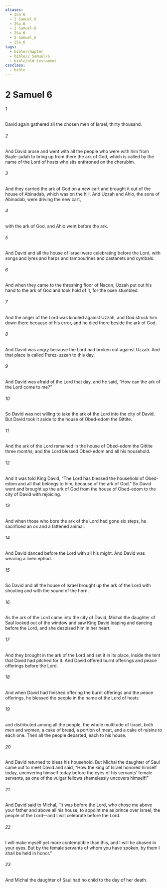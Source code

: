 ```yaml
---
aliases:
  - 2Sa 6
  - 2 Samuel.6
  - 2Sa.6
  - 2 Samuel-6
  - 2Sa-6
  - 2 Samuel_6
  - 2Sa_6
tags:
  - bible/chapter
  - bible/2 Samuel/6
  - bible/old testament
cssclass:
  - bible
---
```


# 2 Samuel 6

###### 1
David again gathered all the chosen men of Israel, thirty thousand.
###### 2
And David arose and went with all the people who were with him from Baale-judah to bring up from there the ark of God, which is called by the name of the Lord of hosts who sits enthroned on the cherubim.
###### 3
And they carried the ark of God on a new cart and brought it out of the house of Abinadab, which was on the hill. And Uzzah and Ahio, the sons of Abinadab, were driving the new cart,
###### 4
with the ark of God, and Ahio went before the ark.
###### 5
And David and all the house of Israel were celebrating before the Lord, with songs and lyres and harps and tambourines and castanets and cymbals.
###### 6
And when they came to the threshing floor of Nacon, Uzzah put out his hand to the ark of God and took hold of it, for the oxen stumbled.
###### 7
And the anger of the Lord was kindled against Uzzah, and God struck him down there because of his error, and he died there beside the ark of God.
###### 8
And David was angry because the Lord had broken out against Uzzah. And that place is called Perez-uzzah to this day.
###### 9
And David was afraid of the Lord that day, and he said, “How can the ark of the Lord come to me?”
###### 10
So David was not willing to take the ark of the Lord into the city of David. But David took it aside to the house of Obed-edom the Gittite.
###### 11
And the ark of the Lord remained in the house of Obed-edom the Gittite three months, and the Lord blessed Obed-edom and all his household.
###### 12
And it was told King David, “The Lord has blessed the household of Obed-edom and all that belongs to him, because of the ark of God.” So David went and brought up the ark of God from the house of Obed-edom to the city of David with rejoicing.
###### 13
And when those who bore the ark of the Lord had gone six steps, he sacrificed an ox and a fattened animal.
###### 14
And David danced before the Lord with all his might. And David was wearing a linen ephod.
###### 15
So David and all the house of Israel brought up the ark of the Lord with shouting and with the sound of the horn.
###### 16
As the ark of the Lord came into the city of David, Michal the daughter of Saul looked out of the window and saw King David leaping and dancing before the Lord, and she despised him in her heart.
###### 17
And they brought in the ark of the Lord and set it in its place, inside the tent that David had pitched for it. And David offered burnt offerings and peace offerings before the Lord.
###### 18
And when David had finished offering the burnt offerings and the peace offerings, he blessed the people in the name of the Lord of hosts
###### 19
and distributed among all the people, the whole multitude of Israel, both men and women, a cake of bread, a portion of meat, and a cake of raisins to each one. Then all the people departed, each to his house.
###### 20
And David returned to bless his household. But Michal the daughter of Saul came out to meet David and said, “How the king of Israel honored himself today, uncovering himself today before the eyes of his servants’ female servants, as one of the vulgar fellows shamelessly uncovers himself!”
###### 21
And David said to Michal, “It was before the Lord, who chose me above your father and above all his house, to appoint me as prince over Israel, the people of the Lord—and I will celebrate before the Lord.
###### 22
I will make myself yet more contemptible than this, and I will be abased in your eyes. But by the female servants of whom you have spoken, by them I shall be held in honor.”
###### 23
And Michal the daughter of Saul had no child to the day of her death.


